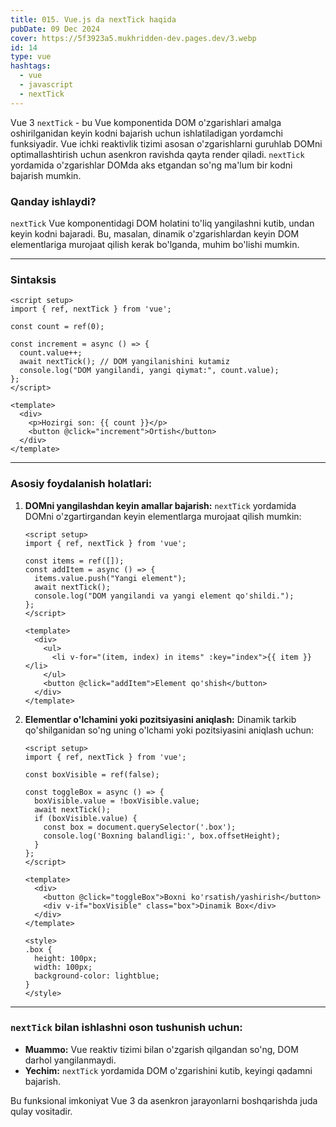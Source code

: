 ```yaml
---
title: 015. Vue.js da nextTick haqida
pubDate: 09 Dec 2024
cover: https://5f3923a5.mukhridden-dev.pages.dev/3.webp
id: 14
type: vue
hashtags:
  - vue
  - javascript
  - nextTick
---
```

Vue 3 `nextTick` - bu Vue komponentida DOM o'zgarishlari amalga oshirilganidan keyin kodni bajarish uchun ishlatiladigan yordamchi funksiyadir. Vue ichki reaktivlik tizimi asosan o'zgarishlarni guruhlab DOMni optimallashtirish uchun asenkron ravishda qayta render qiladi. `nextTick` yordamida o'zgarishlar DOMda aks etgandan so'ng ma'lum bir kodni bajarish mumkin.

### Qanday ishlaydi?



`nextTick` Vue komponentidagi DOM holatini to'liq yangilashni kutib, undan keyin kodni bajaradi. Bu, masalan, dinamik o'zgarishlardan keyin DOM elementlariga murojaat qilish kerak bo'lganda, muhim bo'lishi mumkin.

- - -

### Sintaksis

```vue
<script setup>
import { ref, nextTick } from 'vue';

const count = ref(0);

const increment = async () => {
  count.value++;
  await nextTick(); // DOM yangilanishini kutamiz
  console.log("DOM yangilandi, yangi qiymat:", count.value);
};
</script>

<template>
  <div>
    <p>Hozirgi son: {{ count }}</p>
    <button @click="increment">Ortish</button>
  </div>
</template>
```

- - -

### Asosiy foydalanish holatlari:

1. **DOMni yangilashdan keyin amallar bajarish:**
   `nextTick` yordamida DOMni o'zgartirgandan keyin elementlarga murojaat qilish mumkin:

   ```vue
   <script setup>
   import { ref, nextTick } from 'vue';

   const items = ref([]);
   const addItem = async () => {
     items.value.push("Yangi element");
     await nextTick();
     console.log("DOM yangilandi va yangi element qo'shildi.");
   };
   </script>

   <template>
     <div>
       <ul>
         <li v-for="(item, index) in items" :key="index">{{ item }}</li>
       </ul>
       <button @click="addItem">Element qo'shish</button>
     </div>
   </template>
   ```
2. **Elementlar o'lchamini yoki pozitsiyasini aniqlash:**
   Dinamik tarkib qo'shilganidan so'ng uning o'lchami yoki pozitsiyasini aniqlash uchun:

   ```vue
   <script setup>
   import { ref, nextTick } from 'vue';

   const boxVisible = ref(false);

   const toggleBox = async () => {
     boxVisible.value = !boxVisible.value;
     await nextTick();
     if (boxVisible.value) {
       const box = document.querySelector('.box');
       console.log('Boxning balandligi:', box.offsetHeight);
     }
   };
   </script>

   <template>
     <div>
       <button @click="toggleBox">Boxni ko'rsatish/yashirish</button>
       <div v-if="boxVisible" class="box">Dinamik Box</div>
     </div>
   </template>

   <style>
   .box {
     height: 100px;
     width: 100px;
     background-color: lightblue;
   }
   </style>
   ```

- - -

### `nextTick` bilan ishlashni oson tushunish uchun:

* **Muammo:** Vue reaktiv tizimi bilan o'zgarish qilgandan so'ng, DOM darhol yangilanmaydi. 
* **Yechim:** `nextTick` yordamida DOM o'zgarishini kutib, keyingi qadamni bajarish.

Bu funksional imkoniyat Vue 3 da asenkron jarayonlarni boshqarishda juda qulay vositadir.